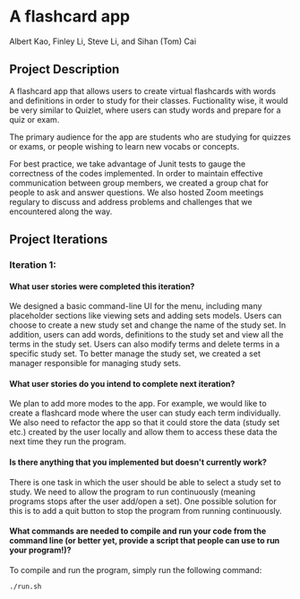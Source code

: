 # A flashcard app
<!-- Team Member -->
Albert Kao, Finley Li, Steve Li, and Sihan (Tom) Cai


<!-- ABOUT THE PROJECT -->
## Project Description
A flashcard app that allows users to create virtual flashcards with words and definitions in order to study for their classes. Fuctionality wise, it would be very similar to Quizlet, where users can study words and prepare for a quiz or exam.

The primary audience for the app are students who are studying for quizzes or exams, or people wishing to learn new vocabs or concepts. 

For best practice, we take advantage of Junit tests to gauge the correctness of the codes implemented. In order to maintain effective communication between group members, we created a group chat for people to ask and answer questions. We also hosted Zoom meetings regulary to discuss and address problems and challenges that we encountered along the way. 



<!-- Project Iterations -->
## Project Iterations
### Iteration 1:
#### What user stories were completed this iteration?

We designed a basic command-line UI for the menu, including many placeholder sections like viewing sets and adding sets models. Users can choose to create a new study set and change the name of the study set. In addition, users can add words, definitions to the study set and view all the terms in the study set. Users can also modify terms and delete terms in a specific study set. To better manage the study set, we created a set manager responsible for managing study sets.

#### What user stories do you intend to complete next iteration?
We plan to add more modes to the app. For example, we would like to create a flashcard mode where the user can study each term individually. We also need to refactor the app so that it could store the data (study set etc.) created by the user locally and allow them to access these data the next time they run the program.  

#### Is there anything that you implemented but doesn't currently work?
There is one task in which the user should be able to select a study set to study. We need to allow the program to run continuously (meaning programs stops after the user add/open a set). One possible solution for this is to add a quit button to stop the program from running continuously.

#### What commands are needed to compile and run your code from the command line (or better yet, provide a script that people can use to run your program!)?
To compile and run the program, simply run the following command: 
```
./run.sh 
``` 












